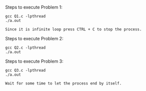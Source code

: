 Steps to execute Problem 1: 

	gcc Q1.c -lpthread
	./a.out
	
	Since it is infinite loop press CTRL + C to stop the process.
 

Steps to execute Problem 2: 

	gcc Q2.c -lpthread
	./a.out
 

Steps to execute Problem 3: 

	gcc Q3.c -lpthread
	./a.out
	
	Wait for some time to let the process end by itself.
